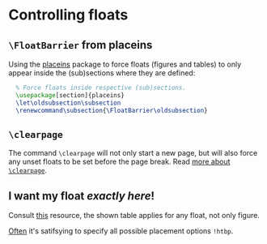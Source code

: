 # Controlling floats

## `\FloatBarrier` from placeins

Using the [placeins](http://ctan.uib.no/macros/latex/contrib/placeins/placeins-doc.pdf) package to force floats (figures and tables) to only appear inside the (sub)sections where they are defined:

```tex
  % Force floats inside respective (sub)sections.
  \usepackage[section]{placeins}
  \let\oldsubsection\subsection
  \renewcommand\subsection{\FloatBarrier\oldsubsection}
```

## `\clearpage`

The command `\clearpage` will not only start a new page, but will also force any unset floats to be set before the page break. Read [more about `\clearpage`](http://tex.stackexchange.com/a/281).

## I want my float *exactly here*!

Consult [this](http://en.wikibooks.org/wiki/LaTeX/Floats,_Figures_and_Captions#Figures) resource, the shown table applies for any float, not only figure.

[Often](http://tex.stackexchange.com/a/1527) it's satifsying to specify all possible placement options `!htbp`.